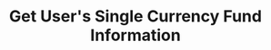 ---
title: Get User's Single Currency Fund Information
position_number: 3
type: get
description: /user/v1/balance/detail
parameters:
    -
        name: coin
        type: string
        mandatory: true
        default: N/A
        description: Currency
        ranges:
left_code_blocks:
    -
        code_block: "public void getMarketConfig() {\r\n\tString text = HttpUtil.get(URL + \"/data/api/user/v1/getMarketConfig\");\r\n\tSystem.out.println(text);\r\n}"
        title: Java
        language: java
right_code_blocks:
    - code_block: |-
        {
          "error": {
            "code": "",
            "msg": ""
          },
          "msgInfo": "",
          "result": {
            "availableBalance": 0, //Available balance
            "coin": "", //Currency
            "isolatedMargin": 0, //Frozen isolated margin
            "openOrderMarginFrozen": 0, //Frozen order
            "walletBalance": 0 //Balance
          },
          "returnCode": 0
        }
      title: Response
      language: json
---